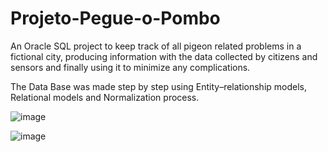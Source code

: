 # Projeto-Pegue-o-Pombo

An Oracle SQL project to keep track of all pigeon related problems in a fictional
city, producing information with the data collected by citizens and sensors and
finally using it to minimize any complications.

The Data Base was made step by step using Entity–relationship models, Relational
models and Normalization process.

![image](https://github.com/EduardoCavValenca/Projeto-Pegue-o-Pombo/assets/65577892/30e38885-b64b-4191-bc46-cee7c522f540)

![image](https://github.com/EduardoCavValenca/Projeto-Pegue-o-Pombo/assets/65577892/afae7683-73c8-4dcc-9d69-88f990492bae)

